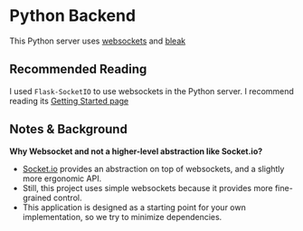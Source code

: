 # Python Backend

This Python server uses [websockets](https://websockets.readthedocs.io/en/stable/) and [bleak](https://bleak.readthedocs.io/en/latest/)

## Recommended Reading

I used `Flask-SocketIO` to use websockets in the Python server. I recommend reading its [Getting Started page](https://flask-socketio.readthedocs.io/en/latest/getting_started.html)

## Notes & Background

**Why Websocket and not a higher-level abstraction like Socket.io?**
+ [Socket.io](https://socket.io/) provides an abstraction on top of websockets, and a slightly more ergonomic API.
+ Still, this project uses simple websockets because it provides more fine-grained control.
+ This application is designed as a starting point for your own implementation, so we try to minimize dependencies.